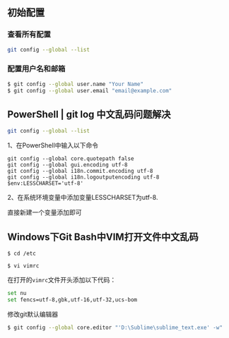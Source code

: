 ## 初始配置

### 查看所有配置

```bash
git config --global --list
```

### 配置用户名和邮箱

```bash
$ git config --global user.name "Your Name"
$ git config --global user.email "email@example.com"
```



## PowerShell | git log 中文乱码问题解决

```bash
git config --global --list
```

1、在PowerShell中输入以下命令

```shell
git config --global core.quotepath false
git config --global gui.encoding utf-8
git config --global i18n.commit.encoding utf-8
git config --global i18n.logoutputencoding utf-8
$env:LESSCHARSET='utf-8'
```

2、在系统环境变量中添加变量LESSCHARSET为utf-8.


直接新建一个变量添加即可

## Windows下Git Bash中VIM打开文件中文乱码

```shell
$ cd /etc

$ vi vimrc
```

在打开的`vimrc`文件开头添加以下代码：

```bash
set nu
set fencs=utf-8,gbk,utf-16,utf-32,ucs-bom
```

修改git默认编辑器

```bash
$ git config --global core.editor "'D:\Sublime\sublime_text.exe' -w"
```

